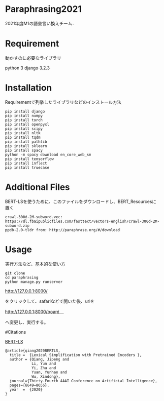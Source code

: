 # Paraphrasing2021
2021年度M1の語彙言い換えチーム．

# Requirement
 
動かすのに必要なライブラリ
 
python 3
django 3.2.3 
 
# Installation
 
Requirementで列挙したライブラリなどのインストール方法
 
```
pip install django
pip install numpy
pip install torch
pip install openpyxl
pip install scipy
pip install nltk
pip install tqdm
pip install pathlib
pip install sklearn
pip install spacy
python -m spacy download en_core_web_sm
pip install tensorflow
pip install inflect
pip install truecase
```

# Additional Files

BERT-LSを使うために、このファイルをダウンロードし、BERT_Resourcesに置く

```
crawl-300d-2M-subword.vec: https://dl.fbaipublicfiles.com/fasttext/vectors-english/crawl-300d-2M-subword.zip
ppdb-2.0-tldr from: http://paraphrase.org/#/download
```
 
# Usage
 
実行方法など、基本的な使い方
 
```
git clone 
cd paraphrasing
python manage.py runserver
```

http://127.0.0.1:8000/

をクリックして、safariなどで開いた後、urlを

http://127.0.0.1:8000/board　

へ変更し、実行する。

#Citations

[BERT-LS](https://arxiv.org/pdf/1907.06226.pdf)

```
@article{qiang2020BERTLS,
  title =  {Lexical Simplification with Pretrained Encoders },
  author = {Qiang, Jipeng and 
            Li, Yun and
            Yi, Zhu and
            Yuan, Yunhao and 
            Wu, Xindong},
  journal={Thirty-Fourth AAAI Conference on Artificial Intelligence},
  pages={8649–8656},
  year  =  {2020}
}
```